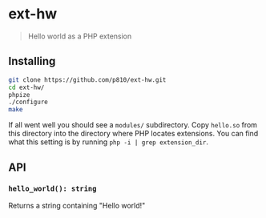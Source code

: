 # ext-hw
> Hello world as a PHP extension

## Installing
```bash
git clone https://github.com/p810/ext-hw.git
cd ext-hw/
phpize
./configure
make
```

If all went well you should see a `modules/` subdirectory. Copy `hello.so` from this directory into the directory where PHP locates extensions. You can find what this setting is by running `php -i | grep extension_dir`.

## API
### `hello_world(): string`
Returns a string containing "Hello world!"
